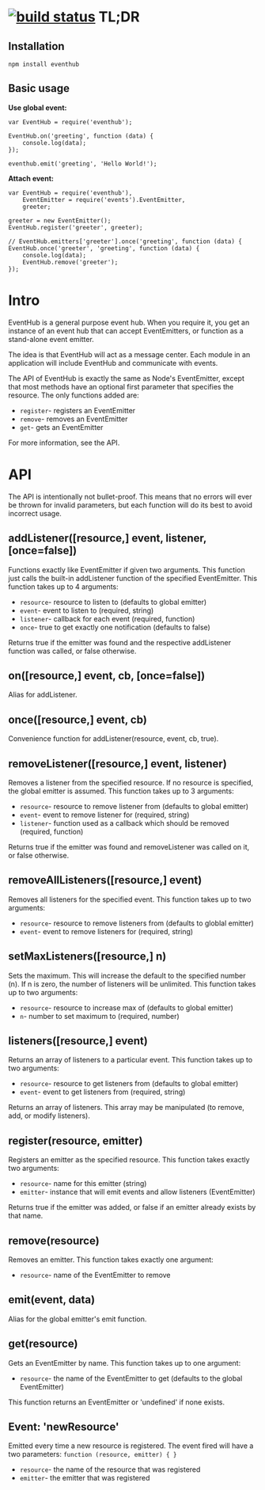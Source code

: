 [![build status](https://secure.travis-ci.org/beatgammit/eventhub.png)](http://travis-ci.org/beatgammit/eventhub)
TL;DR
=====

Installation
------------

`npm install eventhub`

Basic usage
-----------

**Use global event:**

	var EventHub = require('eventhub');

	EventHub.on('greeting', function (data) {
		console.log(data);
	});

	eventhub.emit('greeting', 'Hello World!');

**Attach event:**

	var EventHub = require('eventhub'),
		EventEmitter = require('events').EventEmitter,
		greeter;
	
	greeter = new EventEmitter();
	EventHub.register('greeter', greeter);

	// EventHub.emitters['greeter'].once('greeting', function (data) {
	EventHub.once('greeter', 'greeting', function (data) {
		console.log(data);
		EventHub.remove('greeter');
	});

Intro
=====

EventHub is a general purpose event hub. When you require it, you get an instance of an event hub that can accept EventEmitters, or function as a stand-alone event emitter.

The idea is that EventHub will act as a message center. Each module in an application will include EventHub and communicate with events.

The API of EventHub is exactly the same as Node's EventEmitter, except that most methods have an optional first parameter that specifies the resource.  The only functions added are:

* `register`- registers an EventEmitter
* `remove`- removes an EventEmitter
* `get`- gets an EventEmitter

For more information, see the API.

API
===

The API is intentionally not bullet-proof. This means that no errors will ever be thrown for invalid parameters, but each function will do its best to avoid incorrect usage.

addListener([resource,] event, listener, [once=false])
------------------------------------------------

Functions exactly like EventEmitter if given two arguments. This function just calls the built-in addListener function of the specified EventEmitter.  This function takes up to 4 arguments:

* `resource`- resource to listen to (defaults to global emitter)
* `event`- event to listen to (required, string)
* `listener`- callback for each event (required, function)
* `once`- true to get exactly one notification (defaults to false)

Returns true if the emitter was found and the respective addListener function was called, or false otherwise.

on([resource,] event, cb, [once=false])
----------------------------------------

Alias for addListener.

once([resource,] event, cb)
---------------------------

Convenience function for addListener(resource, event, cb, true).

removeListener([resource,] event, listener)
-------------------------------------------

Removes a listener from the specified resource. If no resource is specified, the global emitter is assumed. This function takes up to 3 arguments:

* `resource`- resource to remove listener from (defaults to global emitter)
* `event`- event to remove listener for (required, string)
* `listener`- function used as a callback which should be removed (required, function)

Returns true if the emitter was found and removeListener was called on it, or false otherwise.

removeAllListeners([resource,] event)
-------------------------------------

Removes all listeners for the specified event.  This function takes up to two arguments:

* `resource`- resource to remove listeners from (defaults to globlal emitter)
* `event`- event to remove listeners for (required, string)

setMaxListeners([resource,] n)
------------------------------

Sets the maximum. This will increase the default to the specified number (n). If n is zero, the number of listeners will be unlimited. This function takes up to two arguments:

* `resource`- resource to increase max of (defaults to global emitter)
* `n`- number to set maximum to (required, number)

listeners([resource,] event)
----------------------------

Returns an array of listeners to a particular event. This function takes up to two arguments:

* `resource`- resource to get listeners from (defaults to global emitter)
* `event`- event to get listeners from (required, string)

Returns an array of listeners. This array may be manipulated (to remove, add, or modify listeners).

register(resource, emitter)
---------------------------

Registers an emitter as the specified resource. This function takes exactly two arguments:

* `resource`- name for this emitter (string)
* `emitter`- instance that will emit events and allow listeners (EventEmitter)

Returns true if the emitter was added, or false if an emitter already exists by that name.

remove(resource)
----------------

Removes an emitter. This function takes exactly one argument:

* `resource`- name of the EventEmitter to remove

emit(event, data)
-----------------

Alias for the global emitter's emit function.

get(resource)
-------------

Gets an EventEmitter by name. This function takes up to one argument:

* `resource`- the name of the EventEmitter to get (defaults to the global EventEmitter)

This function returns an EventEmitter or 'undefined' if none exists.

Event: 'newResource'
--------------------

Emitted every time a new resource is registered. The event fired will have a two parameters: `function (resource, emitter) { }`

* `resource`- the name of the resource that was registered
* `emitter`- the emitter that was registered
